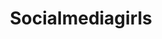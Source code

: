 ---
title: Socialmediagirls
crosslinks:
- MelissaSandoval
- livven
- SaraHopkins
- lele_pons
- juliakelly
- Drama
- messyjessie58
---